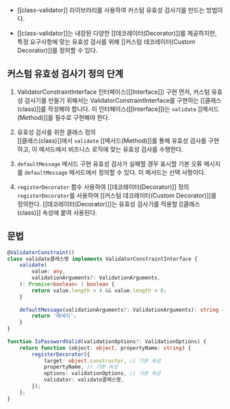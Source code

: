 - [[class-validator]] 라이브러리를 사용하여 커스텀 유효성 검사기를 만드는 방법이다.

- [[class-validator]]는 내장된 다양한 [[데코레이터(Decorator)]]를 제공하지만, 특정 요구사항에 맞는 유효성 검사를 위해 [[커스텀 데코레이터(Custom Decorator)]]를 정의할 수 있다. 


## 커스텀 유효성 검사기 정의 단계

1. ValidatorConstraintInterface 인터페이스([[Interface]]) 구현
    먼저, 커스텀 유효성 검사기를 만들기 위해서는 ValidatorConstraintInterface를 구현하는 [[클래스(class)]]를 작성해야 합니다. 
    이 인터페이스([[Interface]])는 `validate` [[메서드(Method)]]를 필수로 구현해야 한다.

2. 유효성 검사를 위한 클래스 정의  
    [[클래스(class)]]에서 `validate` [[메서드(Method)]]를 통해 유효성 검사를 구현하고, 이 메서드에서 비즈니스 로직에 맞는 유효성 검사를 수행한다.
 
3. `defaultMessage` 메서드 구현
    유효성 검사가 실패할 경우 표시할 기본 오류 메시지를 `defaultMessage` 메서드에서 정의할 수 있다.
    이 메서드는 선택 사항이다.

3. `registerDecorator` 함수 사용하여 [[데코레이터(Decorator)]] 정의
    `registerDecorator`를 사용하여 [[커스텀 데코레이터(Custom Decorator)]]를 정의한다.
    [[데코레이터(Decorator)]]는 유효성 검사기를 적용할 [[클래스(class)]] 속성에 붙여 사용된다.


## 문법

```ts
@ValidatorConstraint()  
class validate클래스명 implements ValidatorConstraintInterface {  
    validate(  
        value: any,  
        validationArguments?: ValidationArguments,  
    ): Promise<boolean> | boolean {  
        return value.length > 4 && value.length < 8;  
    }  
	  
    defaultMessage(validationArguments?: ValidationArguments): string {  
        return '메세지';  
    }  
}  
  
function IsPasswordValid(validationOptions?: ValidationOptions) {  
    return function (object: object, propertyName: string) {  
        registerDecorator({  
            target: object.constructor, // 기본 속성  
            propertyName, // 기본 속성  
            options: validationOptions, // 기본 속성  
            validator: validate클래스명,  
        });  
    };  
}
```